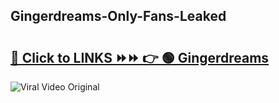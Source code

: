 
 ## Gingerdreams-Only-Fans-Leaked

# <h2><a href="https://clipsfans.com/Gingerdreams&ref=git">🔗 Click to LINKS ⏩⏩ 👉 🟢 Gingerdreams </a></h2>

<a href="https://clipsfans.com/Gingerdreams&ref=git" rel="nofollow" data-target="animated-image.originalLink"><img src="https://i.ibb.co.com/xMMVF88/686577567.gif" alt="Viral Video Original" style="max-width: 100%; display: inline-block;" data-target="animated-image.originalImage"></a>
